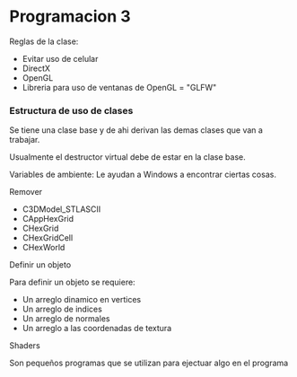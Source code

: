 # Programacion 3

Reglas de la clase:

- Evitar uso de celular
- DirectX
- OpenGL
- Libreria para uso de ventanas  de OpenGL = "GLFW"

### Estructura de uso de clases

Se tiene una clase base y de ahi derivan las demas clases que van a trabajar.

Usualmente el destructor virtual debe de estar en la clase base.

Variables de ambiente: Le ayudan a Windows a encontrar ciertas cosas.

Remover

- C3DModel_STLASCII
- CAppHexGrid
- CHexGrid
- CHexGridCell
- CHexWorld

Definir un objeto

Para definir un objeto se requiere:

- Un arreglo dinamico en vertices
- Un arreglo de indices
- Un arreglo de normales
- Un arreglo a las coordenadas de textura

Shaders

Son pequeños programas que se utilizan para ejectuar algo en el programa

	

